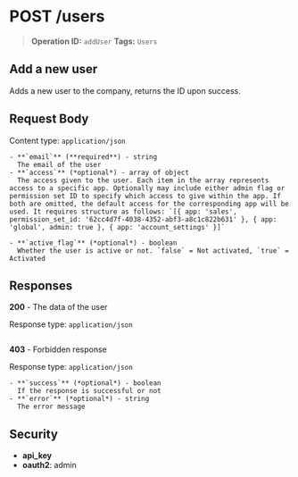 # POST /users

> **Operation ID:** `addUser`
> **Tags:** `Users`

## Add a new user

Adds a new user to the company, returns the ID upon success.

## Request Body

Content type: `application/json`

```
- **`email`** (**required**) - string
  The email of the user
- **`access`** (*optional*) - array of object
  The access given to the user. Each item in the array represents access to a specific app. Optionally may include either admin flag or permission set ID to specify which access to give within the app. If both are omitted, the default access for the corresponding app will be used. It requires structure as follows: `[{ app: 'sales', permission_set_id: '62cc4d7f-4038-4352-abf3-a8c1c822b631' }, { app: 'global', admin: true }, { app: 'account_settings' }]`

- **`active_flag`** (*optional*) - boolean
  Whether the user is active or not. `false` = Not activated, `true` = Activated
```

## Responses

**200** - The data of the user

Response type: `application/json`

```

```

**403** - Forbidden response

Response type: `application/json`

```
- **`success`** (*optional*) - boolean
  If the response is successful or not
- **`error`** (*optional*) - string
  The error message
```


## Security

- **api_key**
- **oauth2**: admin